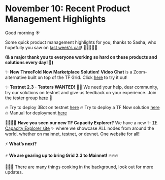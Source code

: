 # November 10: Recent Product Management Highlights

Good morning ☀️

Some quick product management highlights for you, thanks to Sasha, who hopefully you saw on [last week's call](https://www.youtube.com/watch?v=KpU7wb2jmyg)! 👷‍♀️👷‍♂️🙌

**(& a major thank you to everyone working so hard on these products and solutions every day! 🌹)**

✨ **New ThreeFold Now Marketplace Solution!**
**Video Chat** is a Zoom-alternative built on top of the TF Grid. Click [here](https://marketplace.threefold.io/marketplace/#/solutions/meetings) to try it out!

✨ **Testnet 2.3 - Testers WANTED!** 👩‍💻
We need your help, dear community, try our solutions on testnet and give us feedback on your experience. Join the tester group [here](https://t.me/joinchat/TSI25Ee-RcQaOmieYJ9Yyg) 💪

🔥 Try to deploy 3Bot on testnet [here](http://deploy3bot.testnet.grid.tf/)
🔥 Try to deploy a TF Now solution [here](http://marketplace.threefold.io/)
🔥 Manual for deployment [here](intro)

🙋‍♀️🙋‍♂️ **Have you seen our new TF Capacity Explorer?**
We have a new ✨ [TF Capacity Explorer site](http://explorer.threefold.io/) ✨ where we showcase ALL nodes from around the world, whether on mainnet, testnet, or devnet. One website for all!

⚡️ **What’s next?**

⚡️ **We are gearing up to bring Grid 2.3 to Mainnet!** 🔥🔥🔥

🥘🥘🥘 There are many things cooking in the background, look out for more updates.